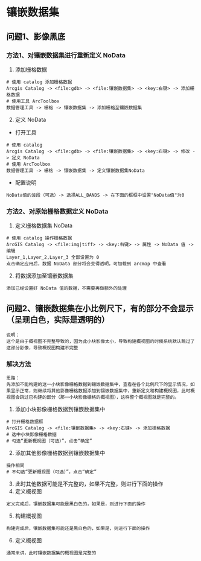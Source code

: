 # 镶嵌数据集
## 问题1、影像黑底
### 方法1、对镶嵌数据集进行重新定义 NoData
1. 添加栅格数据
```
# 使用 catalog 添加栅格数据
Arcgis Catalog -> <file:gdb> -> <file:镶嵌数据集> -> <key:右键> -> 添加栅格数据
# 使用工具 ArcToolbox
数据管理工具 -> 栅格 -> 镶嵌数据集 -> 添加栅格至镶嵌数据集
```
2. 定义 NoData
- 打开工具
```
# 使用 catalog
Arcgis Catalog -> <file:gdb> -> <file:镶嵌数据集> -> <key:右键> -> 修改 -> 定义 NoData
# 使用 ArcToolbox
数据管理工具 -> 栅格 -> 镶嵌数据集 -> 定义镶嵌数据集NoData
```
- 配置说明
```
NoData值的波段（可选）-> 选择ALL_BANDS -> 在下面的框框中设置"NoData值"为0
```
### 方法2、对原始栅格数据定义 NoData
1. 定义栅格数据集 NoData
```
# 使用 catalog 操作栅格数据
ArcGIS Catalog -> <file:img|tiff> -> <key:右键> -> 属性 -> NoData 值 -> 编辑
Layer_1,Layer_2,Layer_3 全部设置为 0
点击确定应用后，数据 NoData 部分将会变得透明，可加载到 arcmap 中查看
```
2. 将数据添加至镶嵌数据集
```
添加已经设置好 NoData 值的数据，不需要再做额外的处理
```
## 问题2、镶嵌数据集在小比例尺下，有的部分不会显示（呈现白色，实际是透明的）
```
说明：
这个是由于概视图不完整导致的，因为此小块影像太小，导致构建概视图的时候系统默认跳过了这部分影像，导致概视图构建不完整
```
### 解决方法
```
思路：
先添加不能构建的这一小块影像栅格数据到镶嵌数据集中，查看在各个比例尺下的显示情况，如果显示正常，则继续将其他影像栅格数据添加到镶嵌数据集中，重新定义和构建概视图，此时概视图会跳过已构建的部分（那一小块影像栅格的概视图），这样整个概视图就是完整的。
```
1. 添加小块影像栅格数据到镶嵌数据集中
```
# 打开栅格数据框
ArcGIS Catalog -> <file:镶嵌数据集> -> <key:右键> -> 添加栅格数据
# 选中小块影像栅格数据
# 勾选“更新概视图（可选）”，点击“确定”
```
2. 添加其他影像栅格数据到镶嵌数据集中
```
操作相同
# 不勾选“更新概视图（可选）”，点击“确定”
```
3. 此时其他数据可能是不完整的，如果不完整，则进行下面的操作
4. 定义概视图
```
定义完成后，镶嵌数据集可能是黑白色的，如果是，则进行下面的操作
```
5. 构建概视图
```
构建完成后，镶嵌数据集可能还是黑白色的，如果是，则进行下面的操作
```
6. 定义概视图
```
通常来讲，此时镶嵌数据集的概视图是完整的
```
